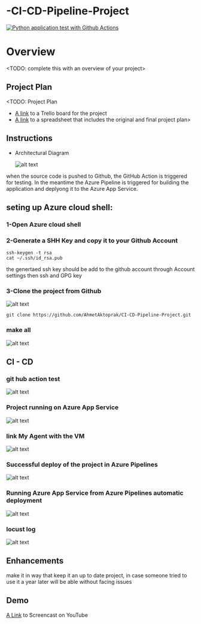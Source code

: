 # -CI-CD-Pipeline-Project


[![Python application test with Github Actions](https://github.com/AhmetAktoprak/CI-CD-Pipeline-Project/actions/workflows/pythonapp.yml/badge.svg)](https://github.com/AhmetAktoprak/CI-CD-Pipeline-Project/actions/workflows/pythonapp.yml)


# Overview

<TODO: complete this with an overview of your project>

## Project Plan
<TODO: Project Plan

* [A link](https://trello.com/invite/b/14uKHOH7/ATTIbcf85a2df9fd65896c5d727a212c77e42F210F69/ci-cd-project) to a Trello board for the project
* [A link](https://docs.google.com/spreadsheets/d/1m_9LSaJEdbdkG3M6LbqqFDDpVbcVy23lVbyiAUpTmFk/edit?hl=tr&pli=1#gid=1348135932) to a spreadsheet that includes the original and final project plan>

## Instructions

* Architectural Diagram

   ![alt text](https://github.com/AhmetAktoprak/CI-CD-Pipeline-Project/blob/main/Project%20%20Diagram.png)

when the source code is pushed to Github, the GitHub Action is triggered for testing. In the meantime the Azure Pipeline is triggered for building the application and deplyong it to the Azure App Service.

## seting up Azure cloud shell:
 ### 1-Open Azure cloud shell
 ### 2-Generate a SHH Key and copy it to your Github Account

```
ssh-keygen -t rsa
cat ~/.ssh/id_rsa.pub
```
the genertaed ssh key should be add to the github account through Account settings then ssh and GPG key 

 ### 3-Clone the project from Github
 ![alt text](https://github.com/AhmetAktoprak/CI-CD-Pipeline-Project/blob/main/git%20clone.png)

```
git clone https://github.com/AhmetAktoprak/CI-CD-Pipeline-Project.git
```
### make all 
 ![alt text](https://github.com/AhmetAktoprak/CI-CD-Pipeline-Project/blob/main/make%20all%20passed.png)

## CI - CD
### git hub action test 
 ![alt text](https://github.com/AhmetAktoprak/CI-CD-Pipeline-Project/blob/main/github%20actions.png)

### Project running on Azure App Service
 ![alt text](https://github.com/AhmetAktoprak/CI-CD-Pipeline-Project/blob/main/webapp%20page.png)

### link My Agent with the VM
 ![alt text](https://github.com/AhmetAktoprak/CI-CD-Pipeline-Project/blob/main/my%20agent.png)


### Successful deploy of the project in Azure Pipelines
 ![alt text](https://github.com/AhmetAktoprak/CI-CD-Pipeline-Project/blob/main/pipeline.png)


### Running Azure App Service from Azure Pipelines automatic deployment
 ![alt text](https://github.com/AhmetAktoprak/CI-CD-Pipeline-Project/blob/main/pipeline%20screen.png)


 ### locust log 
![alt text](https://github.com/AhmetAktoprak/CI-CD-Pipeline-Project/blob/main/locust%20log.png)



## Enhancements

make it in way that keep it an up to date project, in case someone tried to use it a year later will be able without facing issues 

## Demo 

[A Link](https://youtu.be/HCBGQdPL3tY?si=fHM8ZdYU4hLCMLBp) to Screencast on YouTube   

